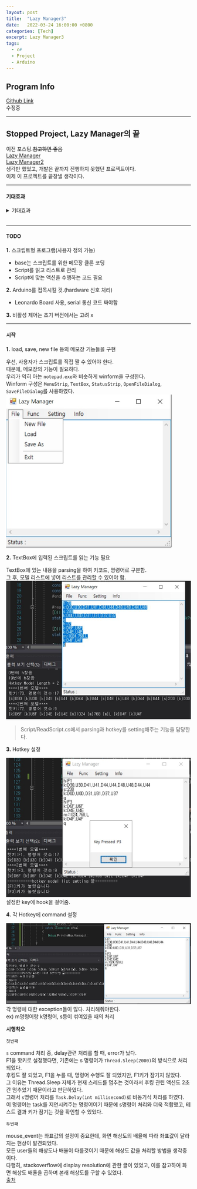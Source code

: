 ```yaml
---
layout: post
title:  "Lazy Manager3"
date:   2022-03-24 16:00:00 +0800
categories: [Tech]
excerpt: Lazy Manager3
tags:
  - c#  
  - Project
  - Arduino
---
```


## Program Info

[Github Link](https://github.com/kdjun97/lazy-manager)  
수정중  

---  

## Stopped Project, Lazy Manager의 끝

이전 포스팅.~~참고하면 좋음~~  
[Lazy Manager](https://kdjun97.github.io/blog/Lazy_Manager/)  
[Lazy Manager2](https://kdjun97.github.io/blog/Lazy_Manager2/)  
생각만 했었고, 개발은 끝까지 진행하지 못했던 프로젝트이다.  
이제 이 프로젝트를 끝장낼 생각이다.  

---  

#### 기대효과

<details>
  <summary>기대효과</summary>  
  <p>
  사실 사람은 반복 작업을 하는 것을 아주 지루하게 느낀다.<br>
  나 역시 그렇게 느꼈었고, 그래서 이 프로그램을 생각하게 되었다.<br>
  예를 들어, 어떤 특정 버튼을 계속 눌러야할 때, 너무 귀찮지 않은가?<br>
  혹은 반복되는 키보드 입력으로 너무 힘들거나, 단 한번의 키 입력으로 100번의 키 입력 효과를 나타내는 편리한 기능을 생각해본 적이 있을 것이다.<br>
  보통 이런 경우는, 사무적인 업무에서 많이 발생된다.<br>
  따라서, 나는 이러한 귀찮은 업무를 대신해주는 혹은 더 편리한 기능을 제공해주는 프로그램을 만들어 인간이 더 편리하게 작업을 했으면 한다.<br>
  물론, 많은 사람들이 이러한 생각을 하고 도움을 주는 프로그램을 만들었을 것이다.<br>
  하지만 A회사에서 A프로그램을, B회사에서 B프로그램을 만드는 것 처럼, A회사 프로그램을 다른 회사에서는 사용할 수 없다.<br>
  이 프로그램은 사용자 정의 맵핑기능이 있어 더욱 많은 사용자들(기업들)이 입맛대로 바꾸어 사용할 수 있다는 장점이 있을 것이다.<br>
  또한, 활성창에서 이벤트 처리가 이루어지는 것이 아닌, 비활성창에서도 이벤트 처리를 할 수 있게 함으로써 사용자의 편의를 더욱 생각했다.(동시에 많은 일을 할 수 있음)<br>
  </p>
</details><br>

---  
  
#### TODO

**1.** 스크립트형 프로그램(사용자 정의 가능)  
  - base는 스크립트를 위한 메모장 클론 코딩
  - Script를 읽고 리스트로 관리
  - Script에 맞는 액션을 수행하는 코드 필요  

**2.** Arduino를 접목시킬 것.(hardware 신호 처리)  
  - Leonardo Board 사용, serial 통신 코드 짜야함  

**3.** 비활성 제어는 초기 버전에서는 고려 x

---   

#### 시작

**1.** load, save, new file 등의 메모장 기능들을 구현  

우선, 사용자가 스크립트를 직접 짤 수 있어야 한다.  
때문에, 메모장의 기능이 필요하다.  
우리가 익히 아는 `notepad.exe`와 비슷하게 winform을 구성한다.  
Winform 구성은 `MenuStrip`, `TextBox`, `StatusStrip`, `OpenFileDialog`, `SaveFileDialog`를 사용하였다.  
![UI](/assets/images/lazy_manager3/skeleton_ui.jpg)   

**2.** TextBox에 입력된 스크립트를 읽는 기능 필요  

TextBox에 있는 내용을 parsing을 하여 키코드, 명령어로 구분함.  
그 후, 모델 리스트에 넣어 리스트를 관리할 수 있어야 함.  
![Model_List](/assets/images/lazy_manager3/read_script_complete.JPG)  
> Script/ReadScript.cs에서 parsing과 hotkey를 setting해주는 기능을 담당한다.  

**3.** Hotkey 설정  

![Set Hotkey](/assets/images/lazy_manager3/set_hotkey.jpg)  
설정한 key에 hook을 걸어줌.  

**4.** 각 Hotkey에 command 설정  

![Set Command](/assets/images/lazy_manager3/set_command.JPG)   
각 명령에 대한 exception들이 많다. 처리해줘야한다.  
ex) m명령어랑 k명령어, s등이 섞여있을 때의 처리  

**시행착오**  

`첫번째`  

`s` command 처리 중, delay관련 처리를 할 때, error가 났다.  
F1을 핫키로 설정했다면, 기존에는 s 명령어가 `Thread.Sleep(2000)`의 방식으로 처리 되었다.  
후킹도 잘 되었고, F1을 누를 때, 명령어 수행도 잘 되었지만, F1키가 잠기지 않았다.  
그 이유는 Thread.Sleep 자체가 현재 스레드를 멈추는 것이라서 후킹 관련 액션도 2초간 멈추었기 때문이라고 판단하였다.  
그래서 `s`명령어 처리를 `Task.Delay(int millisecond)`로 비동기식 처리를 하였다.  
이 명령어는 task를 지연시켜주는 명령어이기 때문에 s명령어 처리와 더욱 적합했고, 테스트 결과 키가 잠기는 것을 확인할 수 있었다.  

`두번째`  

mouse_event는 좌표값의 설정이 중요한데, 화면 해상도의 배율에 따라 좌표값이 달라지는 현상이 발견되었다.  
모든 user들의 해상도나 배율이 다를것이기 때문에 해상도 값을 처리할 방법을 생각중이다.  
다행히, stackoverflow에 display resolution에 관한 글이 있었고, 이를 참고하여 화면 해상도 배율을 곱하며 본래 해상도를 구할 수 있었다.  
[출처](https://stackoverflow.com/questions/5082610/get-and-set-screen-resolution)  